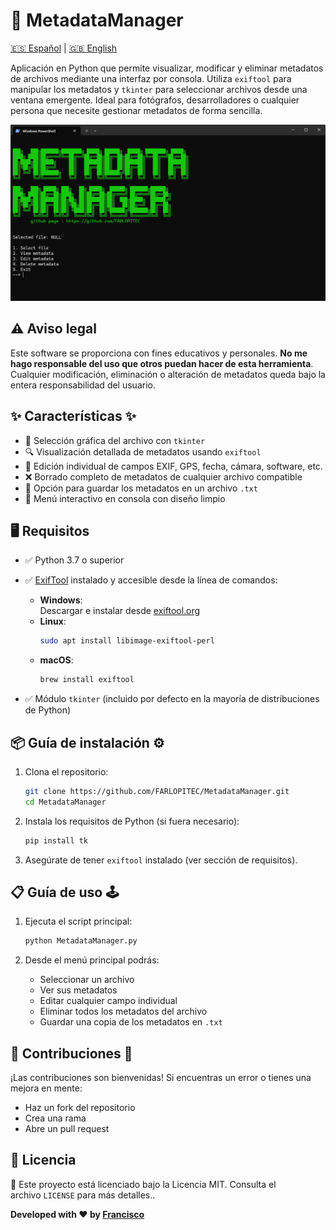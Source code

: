 # 🧠 MetadataManager
[🇪🇸 Español](docs/README-ES.md) | [🇬🇧 English](README.md)

Aplicación en Python que permite visualizar, modificar y eliminar metadatos de archivos mediante una interfaz por consola. Utiliza `exiftool` para manipular los metadatos y `tkinter` para seleccionar archivos desde una ventana emergente. Ideal para fotógrafos, desarrolladores o cualquier persona que necesite gestionar metadatos de forma sencilla.

![](img/menu.png)

## ⚠️ Aviso legal

Este software se proporciona con fines educativos y personales. **No me hago responsable del uso que otros puedan hacer de esta herramienta**. Cualquier modificación, eliminación o alteración de metadatos queda bajo la entera responsabilidad del usuario.

## ✨ Características ✨

- 📁 Selección gráfica del archivo con `tkinter`
- 🔍 Visualización detallada de metadatos usando `exiftool`
- 📝 Edición individual de campos EXIF, GPS, fecha, cámara, software, etc.
- ❌ Borrado completo de metadatos de cualquier archivo compatible
- 💾 Opción para guardar los metadatos en un archivo `.txt`
- 🎨 Menú interactivo en consola con diseño limpio

## 🖥️ Requisitos

- ✅ Python 3.7 o superior
- ✅ [ExifTool](https://exiftool.org/) instalado y accesible desde la línea de comandos:
	- **Windows**:  
	    Descargar e instalar desde [exiftool.org](https://exiftool.org/)
	- **Linux**:  
	    ```bash
	    sudo apt install libimage-exiftool-perl
	    ```
	- **macOS**:  
	    ```bash
	    brew install exiftool
	    ```
	 
- ✅ Módulo `tkinter` (incluido por defecto en la mayoría de distribuciones de Python)



## 📦 Guía de instalación ⚙️
1. Clona el repositorio:
   ```bash
   git clone https://github.com/FARLOPITEC/MetadataManager.git
   cd MetadataManager
   ```

2. Instala los requisitos de Python (si fuera necesario):
   ```bash
   pip install tk
   ```

3. Asegúrate de tener `exiftool` instalado (ver sección de requisitos).



## 📋 Guía de uso 🕹️

1. Ejecuta el script principal:
   ```bash
   python MetadataManager.py
   ```

2. Desde el menú principal podrás:
   - Seleccionar un archivo
   - Ver sus metadatos
   - Editar cualquier campo individual
   - Eliminar todos los metadatos del archivo
   - Guardar una copia de los metadatos en `.txt`



## 🤝 Contribuciones 🤝

¡Las contribuciones son bienvenidas! Si encuentras un error o tienes una mejora en mente:
- Haz un fork del repositorio
- Crea una rama
- Abre un pull request



## 📜 Licencia

📄 Este proyecto está licenciado bajo la Licencia MIT. Consulta el archivo `LICENSE` para más detalles..  

**Developed with ❤️ by [Francisco](https://github.com/FARLOPITEC)**
